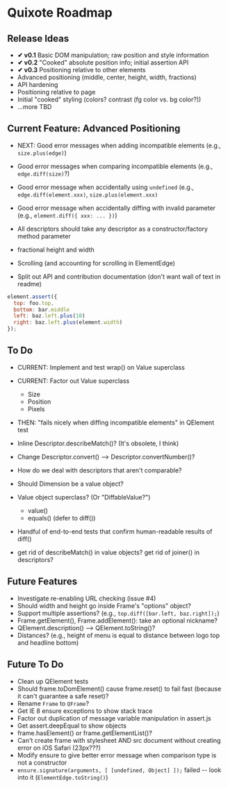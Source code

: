 # Quixote Roadmap

## Release Ideas

* **✔ v0.1** Basic DOM manipulation; raw position and style information
* **✔ v0.2** "Cooked" absolute position info; initial assertion API
* **✔ v0.3** Positioning relative to other elements
* Advanced positioning (middle, center, height, width, fractions)
* API hardening
* Positioning relative to page
* Initial "cooked" styling (colors? contrast (fg color vs. bg color?))
* ...more TBD


## Current Feature: Advanced Positioning

* NEXT: Good error messages when adding incompatible elements (e.g., `size.plus(edge)`)
* Good error messages when comparing incompatible elements (e.g., `edge.diff(size)`?) 
* Good error message when accidentally using `undefined` (e.g., `edge.diff(element.xxx)`, `size.plus(element.xxx)`
* Good error message when accidentally diffing with invalid parameter (e.g., `element.diff({ xxx: ... })`) 
* All descriptors should take any descriptor as a constructor/factory method parameter

* fractional height and width

* Scrolling (and accounting for scrolling in ElementEdge)

* Split out API and contribution documentation (don't want wall of text in readme)

```javascript
element.assert({
  top: foo.top,
  bottom: bar.middle
  left: baz.left.plus(10)
  right: baz.left.plus(element.width)
});
```

## To Do

* CURRENT: Implement and test wrap() on Value superclass
* CURRENT: Factor out Value superclass
  * Size
  * Position
  * Pixels
* THEN: "fails nicely when diffing incompatible elements" in QElement test

* Inline Descriptor.describeMatch()? (It's obsolete, I think)
* Change Descriptor.convert() --> Descriptor.convertNumber()?
* How do we deal with descriptors that aren't comparable?

* Should Dimension be a value object?
* Value object superclass? (Or "DiffableValue?")
  * value()
  * equals() (defer to diff())

* Handful of end-to-end tests that confirm human-readable results of diff()
* get rid of describeMatch() in value objects? get rid of joiner() in descriptors? 


## Future Features

* Investigate re-enabling URL checking (issue #4)
* Should width and height go inside Frame's "options" object?
* Support multiple assertions? (e.g., `top.diff([bar.left, baz.right]);`)
* Frame.getElement(), Frame.addElement(): take an optional nickname?
* QElement.description() --> QElement.toString()? 
* Distances? (e.g., height of menu is equal to distance between logo top and headline bottom)


## Future To Do

* Clean up QElement tests
* Should frame.toDomElement() cause frame.reset() to fail fast (because it can't guarantee a safe reset)?
* Rename `Frame` to `QFrame`?
* Get IE 8 ensure exceptions to show stack trace
* Factor out duplication of message variable manipulation in assert.js
* Get assert.deepEqual to show objects
* frame.hasElement() or frame.getElementList()?
* Can't create frame with stylesheet AND src document without creating error on iOS Safari (23px???)
* Modify ensure to give better error message when comparison type is not a constructor
* `ensure.signature(arguments, [ [undefined, Object] ]);` failed -- look into it (`ElementEdge.toString()`)
